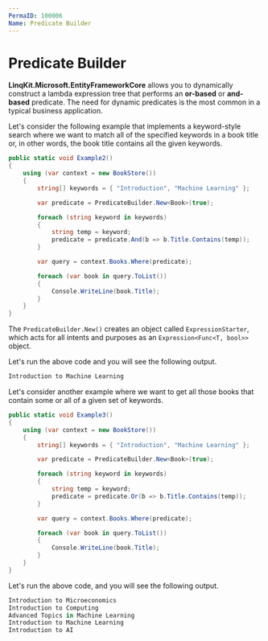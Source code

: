 ```yaml
---
PermaID: 100006
Name: Predicate Builder
---
```


# Predicate Builder

**LinqKit.Microsoft.EntityFrameworkCore** allows you to dynamically construct a lambda expression tree that performs an **or-based** or **and-based** predicate. The need for dynamic predicates is the most common in a typical business application.

Let's consider the following example that implements a keyword-style search where we want to match all of the specified keywords in a book title or, in other words, the book title contains all the given keywords. 

```csharp
public static void Example2()
{
    using (var context = new BookStore())
    {
        string[] keywords = { "Introduction", "Machine Learning" };

        var predicate = PredicateBuilder.New<Book>(true);

        foreach (string keyword in keywords)
        {
            string temp = keyword;
            predicate = predicate.And(b => b.Title.Contains(temp));
        }

        var query = context.Books.Where(predicate);

        foreach (var book in query.ToList())
        {
            Console.WriteLine(book.Title);
        }
    }
}
```

The `PredicateBuilder.New()` creates an object called `ExpressionStarter`, which acts for all intents and purposes as an `Expression<Func<T, bool>>` object.

Let's run the above code and you will see the following output.

```csharp
Introduction to Machine Learning
```

Let's consider another example where we want to get all those books that contain some or all of a given set of keywords.

```csharp
public static void Example3()
{
    using (var context = new BookStore())
    {
        string[] keywords = { "Introduction", "Machine Learning" };

        var predicate = PredicateBuilder.New<Book>(true);

        foreach (string keyword in keywords)
        {
            string temp = keyword;
            predicate = predicate.Or(b => b.Title.Contains(temp));
        }

        var query = context.Books.Where(predicate);

        foreach (var book in query.ToList())
        {
            Console.WriteLine(book.Title);
        }
    }
}
```

Let's run the above code, and you will see the following output.

```csharp
Introduction to Microeconomics
Introduction to Computing
Advanced Topics in Machine Learning
Introduction to Machine Learning
Introduction to AI
```

